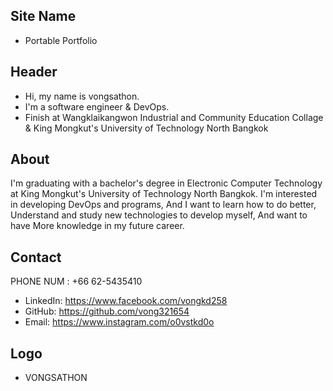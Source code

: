 ## Site Name
- Portable Portfolio

## Header
- Hi, my name is vongsathon. 
- I'm a software engineer & DevOps.
- Finish at Wangklaikangwon Industrial and Community Education Collage & King Mongkut's University of Technology North Bangkok

## About
I'm graduating with a bachelor's degree in Electronic Computer Technology at King Mongkut's University of Technology North Bangkok. I'm interested in developing DevOps and programs, And I want to learn how to do  better, Understand and study new technologies to develop myself, And want to have More knowledge in my future career.

## Contact
PHONE NUM : +66 62-5435410
- LinkedIn: https://www.facebook.com/vongkd258
- GitHub: https://github.com/vong321654
- Email: https://www.instagram.com/o0vstkd0o

## Logo
- VONGSATHON